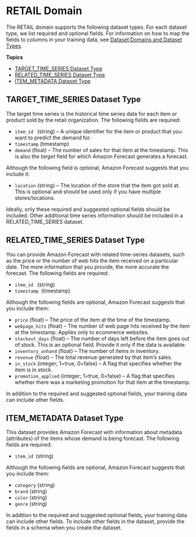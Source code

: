 # RETAIL Domain<a name="retail-domain"></a>

The RETAIL domain supports the following dataset types\. For each dataset type, we list required and optional fields\. For information on how to map the fields to columns in your training data, see [Dataset Domains and Dataset Types](howitworks-datasets-groups.md#howitworks-dataset-domainstypes)\.

**Topics**
+ [TARGET\_TIME\_SERIES Dataset Type](#target-time-series-type-retail-domain)
+ [RELATED\_TIME\_SERIES Dataset Type](#related-time-series-type-retail-domain)
+ [ITEM\_METADATA Dataset Type](#item-metadata-type-retail-domain)

## TARGET\_TIME\_SERIES Dataset Type<a name="target-time-series-type-retail-domain"></a>

The target time series is the historical time series data for each item or product sold by the retail organization\. The following fields are required: 
+ `item_id ` \(string\) – A unique identifier for the item or product that you want to predict the demand for\.
+ `timestamp` \(timestamp\)
+ `demand` \(float\) – The number of sales for that item at the timestamp\. This is also the *target* field for which Amazon Forecast generates a forecast\.

Although the following field is optional, Amazon Forecast suggests that you include it:
+ `location` \(string\) – The location of the store that the item got sold at\. This is optional and should be used only if you have multiple stores/locations\.

Ideally, only these required and suggested optional fields should be included\. Other additional time series information should be included in a RELATED\_TIME\_SERIES dataset\.

## RELATED\_TIME\_SERIES Dataset Type<a name="related-time-series-type-retail-domain"></a>

You can provide Amazon Forecast with related time\-series datasets, such as the price or the number of web hits the item received on a particular date\. The more information that you provide, the more accurate the forecast\. The following fields are required: 
+ `item_id ` \(string\)
+ `timestamp `\(timestamp\)

Although the following fields are optional, Amazon Forecast suggests that you include them:
+ `price` \(float\) – The price of the item at the time of the timestamp\.
+ `webpage_hits` \(float\) – The number of web page hits received by the item at the timestamp\. Applies only to ecommerce websites\.
+ `stockout_days` \(float\) – The number of days left before the item goes out of stock\. This is an optional field\. Provide it only if the data is available\.
+ `inventory_onhand` \(float\) – The number of items in inventory\.
+ `revenue` \(float\) – The total revenue generated by that item’s sales\.
+ `in_stock` \(integer; 1=true, 0=false\) – A flag that specifies whether the item is in stock\.
+ `promotion_applied` \(integer; 1=true, 0=false\) – A flag that specifies whether there was a marketing promotion for that item at the timestamp\.

In addition to the required and suggested optional fields, your training data can include other fields\. 

## ITEM\_METADATA Dataset Type<a name="item-metadata-type-retail-domain"></a>

This dataset provides Amazon Forecast with information about metadata \(attributes\) of the items whose demand is being forecast\. The following fields are required: 
+ `item_id `\(string\)

Although the following fields are optional, Amazon Forecast suggests that you include them:
+ `category` \(string\)
+ `brand` \(string\)
+ `color` \(string\)
+ `genre` \(string\)

In addition to the required and suggested optional fields, your training data can include other fields\. To include other fields in the dataset, provide the fields in a schema when you create the dataset\.